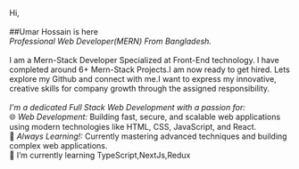 Hi,
<br/>
<br/>
##Umar Hossain is here
<br/>
*Professional Web Developer(MERN) From Bangladesh.*
<br/>
<br/>
I am a Mern-Stack Developer Specialized at Front-End technology. I have completed around 6+ Mern-Stack Projects.I am now ready to get hired. Lets explore my Github and connect with me.I want to express my innovative, creative skills for company growth through the assigned responsibility.
<br/>
<br/>
*I'm a dedicated Full Stack Web Development with a passion for:*
<br/>
🌐 *Web Development:* Building fast, secure, and scalable web applications using modern technologies like HTML, CSS, JavaScript, and React.
<br/>
🔎 *Always Learning!:* Currently mastering advanced techniques and building complex web applications.
<br/>
🌱 I’m currently learning TypeScript,NextJs,Redux
<br/>
<br/>
